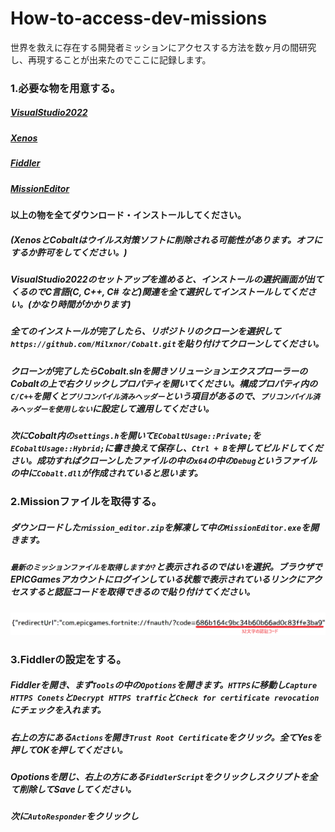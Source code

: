 # How-to-access-dev-missions

世界を救えに存在する開発者ミッションにアクセスする方法を数ヶ月の間研究し、再現することが出来たのでここに記録します。

### 1.必要な物を用意する。

##### [VisualStudio2022](https://visualstudio.microsoft.com/ja/vs/)

##### [Xenos](https://github.com/DarthTon/Xenos/releases/tag/2.3.2)

##### [Fiddler](https://www.telerik.com/download/fiddler)

##### [MissionEditor](https://github.com/LemonCCjp/Savetheworld-MissionEditor)

#### 以上の物を全てダウンロード・インストールしてください。

##### (XenosとCobaltはウイルス対策ソフトに削除される可能性があります。オフにするか許可をしてください。)

##### VisualStudio2022のセットアップを進めると、インストールの選択画面が出てくるのでC言語(C, C++, C# など)関連を全て選択してインストールしてください。(かなり時間がかかります)

##### 全てのインストールが完了したら、リポジトリのクローンを選択して`https://github.com/Milxnor/Cobalt.git`を貼り付けてクローンしてください。

##### クローンが完了したらCobalt.slnを開きソリューションエクスプローラーのCobaltの上で右クリックしプロパティを開いてください。構成プロパティ内の`C/C++`を開くと`プリコンパイル済みヘッダー`という項目があるので、`プリコンパイル済みヘッダーを使用しない`に設定して適用してください。

##### 次にCobalt内の`settings.h`を開いて`ECobaltUsage::Private;`を`ECobaltUsage::Hybrid;`に書き換えて保存し、`Ctrl + B`を押してビルドしてください。成功すればクローンしたファイルの中の`x64`の中の`Debug`というファイルの中に`Cobalt.dll`が作成されていると思います。

### 2.Missionファイルを取得する。

##### ダウンロードした`ｍission_editor.zip`を解凍して中の`MissionEditor.exe`を開きます。

##### `最新のミッションファイルを取得しますか?`と表示されるのではいを選択。ブラウザでEPICGamesアカウントにログインしている状態で表示されているリンクにアクセスすると認証コードを取得できるので貼り付けてください。

![imgur](https://github.com/LemonCCjp/How-to-access-dev-missions/blob/main/img/auth.png?raw=true)

### 3.Fiddlerの設定をする。

##### Fiddlerを開き、まず`Tools`の中の`Opotions`を開きます。`HTTPS`に移動し`Capture HTTPS Conets`と`Decrypt HTTPS traffic`と`Check for certificate revocation`にチェックを入れます。

##### 右上の方にある`Actions`を開き`Trust Root Certificate`をクリック。全てYesを押してOKを押してください。

##### Opotionsを閉じ、右上の方にある`FiddlerScript`をクリックしスクリプトを全て削除してSaveしてください。

##### 次に`AutoResponder`をクリックし
